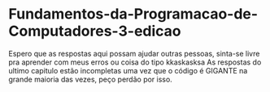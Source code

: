 # Fundamentos-da-Programacao-de-Computadores-3-edicao
 
Espero que as respostas aqui possam ajudar outras pessoas, sinta-se livre pra aprender com meus erros ou coisa do tipo kkaskasksa
As respostas do ultimo capitulo estão incompletas uma vez que o código é GIGANTE na grande maioria das vezes, peço perdão por isso.
